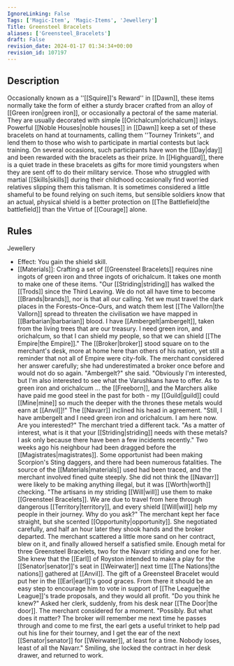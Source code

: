 ```yaml
---
IgnoreLinking: False
Tags: ['Magic-Item', 'Magic-Items', 'Jewellery']
Title: Greensteel Bracelets
aliases: ['Greensteel_Bracelets']
draft: False
revision_date: 2024-01-17 01:34:34+00:00
revision_id: 107197
---
```


## Description
Occasionally known as a ''[[Squire]]'s Reward'' in [[Dawn]], these items normally take the form of either a sturdy bracer crafted from an alloy of [[Green iron|green iron]], or occasionally a pectoral of the same material. They are usually decorated with simple [[Orichalcum|orichalcum]] inlays. Powerful [[Noble Houses|noble houses]] in [[Dawn]] keep a set of these bracelets on hand at tournaments, calling them ''Tourney Trinkets'', and lend them to those who wish to participate in martial contests but lack training. On several occasions, such participants have won the [[Day|day]] and been rewarded with the bracelets as their prize.
In [[Highguard]], there is a quiet trade in these bracelets as gifts for more timid youngsters when they are sent off to do their military service. Those who struggled with martial [[Skills|skills]] during their childhood occasionally find worried relatives slipping them this talisman. It is sometimes considered a little shameful to be found relying on such items, but sensible soldiers know that an actual, physical shield is a better protection on [[The Battlefield|the battlefield]] than the Virtue of [[Courage]] alone.
## Rules
Jewellery
* Effect: You gain the shield skill.
* [[Materials]]: Crafting a set of [[Greensteel Bracelets]] requires nine ingots of green iron and three ingots of orichalcum. It takes one month to make one of these items.
"Our [[Striding|striding]] has walked the [[Trods]] since the Third Leaving. We do not all have time to become [[Brands|brands]], nor is that all our calling. Yet we must travel the dark places in the Forests-Once-Ours, and watch them lest [[The Vallorn|the Vallorn]] spread to threaten the civilisation we have mapped in [[Barbarian|barbarian]] blood. I have [[Ambergelt|ambergelt]], taken from the living trees that are our treasury. I need green iron, and orichalcum, so that I can shield my people, so that we can shield [[The Empire|the Empire]]." 
The [[Broker|broker]] stood square on to the merchant's desk, more at home here than others of his nation, yet still a reminder that not all of Empire were city-folk. The merchant considered her answer carefully; she had underestimated a broker once before and would not do so again.
"Ambergelt?" she said. "Obviously I'm interested, but I'm also interested to see what the Varushkans have to offer. As to green iron and orichalcum ... the [[Freeborn]], and the Marchers alike have paid me good steel in the past for both - my [[Guild|guild]] could [[Mine|mine]] so much the deeper with the thrones these metals would earn at [[Anvil]]!"
The [[Navarr]] inclined his head in agreement.
"Still, I have ambergelt and I need green iron and orichalcum. I am here now. Are you interested?"
The merchant tried a different tack.
"As a matter of interest, what is it that your [[Striding|striding]] needs with these metals? I ask only because there have been a few incidents recently."
Two weeks ago his neighbour had been dragged before the [[Magistrates|magistrates]]. Some opportunist had been making Scorpion's Sting daggers, and there had been numerous fatalities. The source of the [[Materials|materials]] used had been traced, and the merchant involved fined quite steeply. She did not think the [[Navarr]] were likely to be making anything illegal, but it was [[Worth|worth]] checking.
"The artisans in my striding [[Will|will]] use them to make [[Greensteel Bracelets]]. We are due to travel from here through dangerous [[Territory|territory]], and every shield [[Will|will]] help my people in their journey. Why do you ask?"
The merchant kept her face straight, but she scented [[Opportunity|opportunity]]. She negotiated carefully, and half an hour later they shook hands and the broker departed. The merchant scattered a little more sand on her contract, blew on it, and finally allowed herself a satisfied smile. Enough metal for three Greensteel Bracelets, two for the Navarr striding and one for her. She knew that the [[Earl]] of Royston intended to make a play for the [[Senator|senator]]'s seat in [[Weirwater]] next time [[The Nations|the nations]] gathered at [[Anvil]]. The gift of a Greensteel Bracelet would put her in the [[Earl|earl]]'s good graces. From there it should be an easy step to encourage him to vote in support of [[The League|the League]]'s trade proposals, and they would all profit.
"Do you think he knew?" Asked her clerk, suddenly, from his desk near [[The Door|the door]]. The merchant considered for a moment.
"Possibly. But what does it matter? The broker will remember me next time he passes through and come to me first, the earl gets a useful trinket to help pad out his line for their tourney, and I get the ear of the next [[Senator|senator]] for [[Weirwater]], at least for a time. Nobody loses, least of all the Navarr."
Smiling, she locked the contract in her desk drawer, and returned to work.